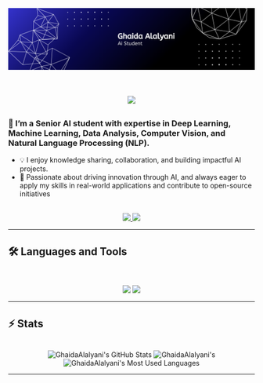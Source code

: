 <!--
<div align="center"> 
  <p>Visitor count</p>
  <img src="https://profile-counter.glitch.me/GhaidaAlalyani/count.svg" alt="Visitor's Count" />
</div>
-->

<img src="https://github.com/GhaidaAlalyani/GhaidaAlalyani/blob/main/GithupBanner.png" alt="Banner of a developer sitting in front of a desk">


<h1 align="center">
    <img src="https://readme-typing-svg.herokuapp.com/?font=Inter&size=48&center=true&vCenter=true&width=500&height=70&color=F0FFFF&duration=4000&lines=Hello+World!+👋;+I'm+Ghaida+Alalyani!;" />
</h1>


### 👋 I’m a Senior AI student with expertise in Deep Learning, Machine Learning, Data Analysis, Computer Vision, and Natural Language Processing (NLP).

- 💡 I enjoy knowledge sharing, collaboration, and building impactful AI projects.
- 🚀 Passionate about driving innovation through AI, and always eager to apply my skills in real-world applications and contribute to open-source initiatives

<br>

<div align="center">
  <a href="Ghaidaalyani@gmail.com">
    <img src="https://img.shields.io/badge/Gmail-333333?style=for-the-badge&logo=gmail&logoColor=red" />
  </a>
  <a href="www.linkedin.com/in/ghaidaalalyani" target="_blank">
    <img src="https://img.shields.io/badge/LinkedIn-0077B5?style=for-the-badge&logo=linkedin&logoColor=white" target="_blank" />
  </a>
</div>

<hr>


## 🛠️ Languages and Tools

<br>

<p align="center">
  <img src="https://skillicons.dev/icons?i=java,react,opencv" />
  <img src="https://skillicons.dev/icons?i=html,css,python,figma,vscode,pytorch,tensorflow,sklearn,fastapi,docker" />
</p>

<hr>

## ⚡️ Stats

<br>

<div align=center>
  <img width=390 src="https://github-readme-stats.vercel.app/api?username=GhaidaAlalyani&theme=transparent&count_private=true&show_icons=true&rank_icon=github&locale=en" alt="GhaidaAlalyani's GitHub Stats" />
  <img width=390 src="https://github-readme-streak-stats.herokuapp.com/?user=GhaidaAlalyani&theme=transparent&count_private=true&border_radius=10&locale=en" alt="GhaidaAlalyani's" />
  <img width=325 src="https://github-readme-stats.vercel.app/api/top-langs?username=GhaidaAlalyani&theme=transparent&layout=donut&hide=css&langs_count=8&border_radius=10&show_icons=true&locale=en" alt="GhaidaAlalyani's Most Used Languages" />
</div>

<hr>
